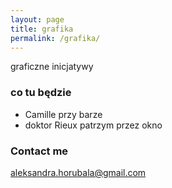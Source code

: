 ```yaml
---
layout: page
title: grafika
permalink: /grafika/
---
```


graficzne inicjatywy

### co tu będzie

- Camille przy barze
- doktor Rieux patrzym przez okno

### Contact me

[aleksandra.horubala@gmail.com](mailto:aleksandra.horubala@gmail.com)
